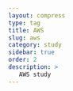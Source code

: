 ```yaml
---
layout: compress
type: tag
title: AWS
slug: aws
category: study
sidebar: true
order: 2
description: >
   AWS study
---
```

